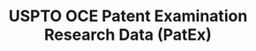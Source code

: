 ---
bigquery: https://console.cloud.google.com/bigquery?p=patents-public-data&d=uspto_oce_pair&page=dataset
citation: 'Graham, S. Marco, A., and Miller, A. (2015). “The USPTO Patent Examination
  Research Dataset: A Window on the Process of Patent Examination.”'
contributors: Graham, S. Marco, A., Miller, A.
cost: None
description: The latest version of PatEx (referred to below as the 2020 release) contains
  detailed information on nearly 11.9 million publicly-viewable provisional and non-provisional
  patent applications to the USPTO and over 4.6 million Patent Cooperation Treaty
  (PCT) applications. It is based on data that OCE downloaded from the Patent Examination
  Data System (PEDS) in April, 2021. The PEDS data are sourced from Public PAIR. The
  first time that OCE used PEDS as the basis of PatEx was for the 2019 release. We
  took the PEDS data and organized it into the familiar PatEx data files, which are
  based on the organization of the Public PAIR portal. The data files include information
  on each application’s characteristics, prosecution history, continuation history,
  claims of foreign priority, patent term adjustment history, publication history,
  and correspondence address information.
documentation: 'For the 2019 and later releases, new technical documentation is available
  https://www.uspto.gov/sites/default/files/documents/PatEx-2019-Technical-Doc.pdf


  A document describing the 2014-2017 data sets is available and can be cited as:
  Graham, Stuart J.H. and Marco, Alan C. and Miller, Richard, The USPTO Patent Examination
  Research Dataset: A Window on the Process of Patent Examination (November 30, 2015).
  Available at SSRN: https://ssrn.com/abstract=2702637.'
last_edit: Mon, 04 Apr 2022 19:06:22 GMT
location: https://www.uspto.gov/ip-policy/economic-research/research-datasets/patent-examination-research-dataset-public-pair
maintained_by: EconomicsData@uspto.gov
related_publications: https://ssrn.com/abstract=29956744, https://ssrn.com/abstract=2702637
schema_fields: '[''abandon_date'', ''uspc_class'', ''event_description'', ''foreign_parent_date'',
  ''child_filing_date'', ''parent_application_number'', ''inventor_name_last'', ''recorded_date'',
  ''application_type'', ''inventor_country_name'', ''customer_number'', ''correspondence_region_name'',
  ''parent_country_code'', ''confirm_number'', ''wipo_pub_number'', ''examiner_id'',
  ''inventor_country_code'', ''child_application_number'', ''appl_status_date'', ''invention_subject_matter'',
  ''correspondence_postal_code'', ''correspondence_country_name'', ''patent_number'',
  ''foreign_parent_id'', ''correspondence_name_line_1'', ''atty_docket_number'', ''application_number_pair'',
  ''correspondence_name_line_2'', ''correspondence_region_code'', ''examiner_name_last'',
  ''parent_filing_date'', ''filing_date'', ''inventor_rank'', ''correspondence_city'',
  ''disposal_type'', ''uspc_subclass'', ''inventor_address_type'', ''patent_issue_date'',
  ''continuation_type'', ''examiner_art_unit'', ''aia_first_to_file'', ''correspondence_country_code'',
  ''examiner_name_first'', ''earliest_pgpub_number'', ''inventor_name_middle'', ''file_location'',
  ''correspondence_street_line_2'', ''appl_status_code'', ''inventor_name_first'',
  ''examiner_name_middle'', ''earliest_pgpub_date'', ''invention_title'', ''status_description'',
  ''status_code'', ''parent_country'', ''event_code'', ''inventor_region_code'', ''wipo_pub_date'',
  ''correspondence_street_line_1'', ''sequence_number'', ''file_location_date'', ''small_entity_indicator'',
  ''application_number'']'
shortname: patex
tags:
- patents
- legal
- history
terms_of_use: 'USPTO’s online databases are not designed or intended to be a source
  for bulk downloads of USPTO data when accessed through the website’s interfaces.
  Individuals, companies, IP addresses, or blocks of IP addresses who, in effect,
  deny or decrease service by generating unusually high numbers of database accesses
  (searches, pages, or hits), whether generated manually or in an automated fashion,
  may be denied access to USPTO servers without notice.


  Bulk data products may be separately obtained from the USPTO, either for free or
  at the cost of dissemination. For details, see information on Electronic Bulk Data
  Products: https://www.uspto.gov/learning-and-resources/electronic-bulk-data-products'
title: USPTO OCE Patent Examination Research Data (PatEx)
uuid: 4342caa7-23af-420c-b2f6-6088f133df6a
---
